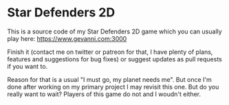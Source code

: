 # Star Defenders 2D
This is a source code of my Star Defenders 2D game which you can usually play here: https://www.gevanni.com:3000

Finish it (contact me on twitter or patreon for that, I have plenty of plans, features and suggestions for bug fixes) or suggest updates as pull requests if you want to. 

Reason for that is a usual "I must go, my planet needs me". But once I'm done after working on my primary project I may revisit this one. But do you really want to wait? Players of this game do not and I woudn't either.
